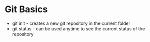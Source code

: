 # Git Basics

* git init - creates a new git repository in the current folder
* git status - can be used anytime to see the current status of the repository